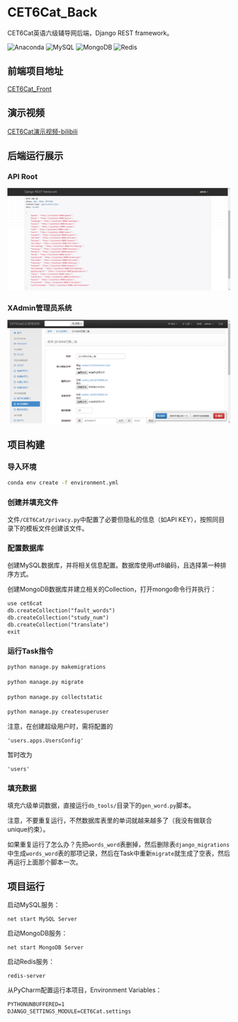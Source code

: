 # CET6Cat_Back
CET6Cat英语六级辅导网后端，Django REST framework。

![Anaconda](https://img.shields.io/badge/Anaconda-4.6.12-brightgreen.svg)
![MySQL](https://img.shields.io/badge/MySQL-5.7.21-blue.svg)
![MongoDB](https://img.shields.io/badge/MongoDB-4.0.0-green.svg)
![Redis](https://img.shields.io/badge/Redis-3.2.100-red.svg)

## 前端项目地址
[CET6Cat_Front](https://github.com/LauZyHou/CET6Cat_Front)

## 演示视频
[CET6Cat演示视频-bilibili](https://www.bilibili.com/video/av63516010/)

## 后端运行展示
### API Root
![](./README_PIC/1.png)
### XAdmin管理员系统
![](./README_PIC/2.png)

## 项目构建
### 导入环境
``` bash
conda env create -f environment.yml
```
### 创建并填充文件
文件`/CET6Cat/privacy.py`中配置了必要但隐私的信息（如API KEY），按照同目录下的模板文件创建该文件。

### 配置数据库
创建MySQL数据库，并将相关信息配置。数据库使用utf8编码，且选择第一种排序方式。

创建MongoDB数据库并建立相关的Collection，打开mongo命令行并执行：
```
use cet6cat
db.createCollection("fault_words")
db.createCollection("study_num")
db.createCollection("translate")
exit
```
### 运行Task指令
``` bash
python manage.py makemigrations

python manage.py migrate

python manage.py collectstatic

python manage.py createsuperuser
```
注意，在创建超级用户时，需将配置的
```
'users.apps.UsersConfig'
```
暂时改为
```
'users'
```
### 填充数据
填充六级单词数据，直接运行`db_tools/`目录下的`gen_word.py`脚本。

注意，不要重复运行，不然数据库表里的单词就越来越多了（我没有做联合unique约束）。

如果重复运行了怎么办？先把`words_word`表删掉，然后删除表`django_migrations`中生成`words_word`表的那项记录，然后在Task中重新`migrate`就生成了空表，然后再运行上面那个脚本一次。
## 项目运行
启动MySQL服务：
```
net start MySQL Server
```

启动MongoDB服务：
```
net start MongoDB Server
```

启动Redis服务：
```
redis-server
```

从PyCharm配置运行本项目，Environment Variables：
```
PYTHONUNBUFFERED=1
DJANGO_SETTINGS_MODULE=CET6Cat.settings
```
